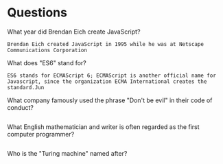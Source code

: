 # Questions

What year did Brendan Eich create JavaScript?

```
Brendan Eich created JavaScript in 1995 while he was at Netscape Communications Corporation

```

What does "ES6" stand for?

```
ES6 stands for ECMAScript 6; ECMAScript is another official name for Javascript, since the organization ECMA International creates the standard.Jun

```

What company famously used the phrase "Don't be evil" in their code of conduct?

```

```

What English mathematician and writer is often regarded as the first computer programmer?

```

```

Who is the "Turing machine" named after?

```

```
